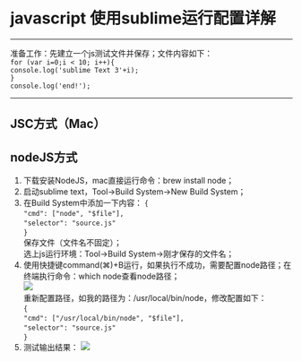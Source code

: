 # javascript 使用sublime运行配置详解
---- 
准备工作：先建立一个js测试文件并保存；文件内容如下：  
`for (var i=0;i < 10; i++){`  
`console.log('sublime Text 3'+i);`  
`}`  
`console.log('end!');`  

---- 
## JSC方式（Mac）
## nodeJS方式
1. 下载安装NodeJS，mac直接运行命令：brew install node；
2. 启动sublime text，Tool-\>Build System-\>New Build System；
3. 在Build System中添加一下内容： 
	`{`  
	`"cmd": ["node", "$file"],`  
	`"selector": "source.js"`  
	`}`  
	保存文件（文件名不固定）；  
	选上js运行环境：Tool-\>Build System-\>刚才保存的文件名；
4. 使用快捷键command(⌘)+B运行，如果执行不成功，需要配置node路径；在终端执行命令：which node查看node路径；  
	![][image-1]  
	重新配置路径，如我的路径为：/usr/local/bin/node，修改配置如下：  
	`{`  
	`"cmd": ["/usr/local/bin/node", "$file"],`  
	`"selector": "source.js"`  
	`}`  
6. 测试输出结果： 
	![][image-2]


[image-1]:	DraggedImage.png
[image-2]:	DraggedImage-1.png